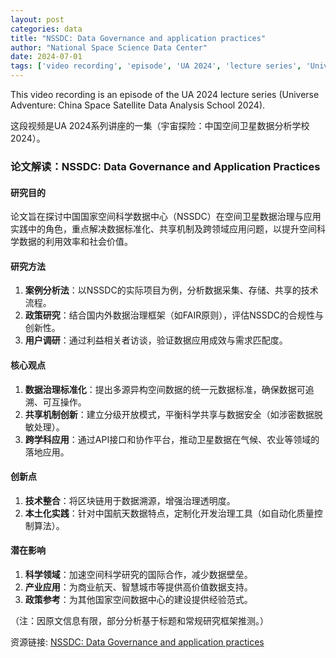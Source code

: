 ```yaml
---
layout: post
categories: data
title: "NSSDC: Data Governance and application practices"
author: "National Space Science Data Center"
date: 2024-07-01
tags: ['video recording', 'episode', 'UA 2024', 'lecture series', 'Universe Adventure', 'China Space Satellite', 'Data Analysis School']
---
```


This video recording is an episode of the UA 2024 lecture series (Universe Adventure: China Space Satellite Data Analysis School 2024).

这段视频是UA 2024系列讲座的一集（宇宙探险：中国空间卫星数据分析学校2024）。

### 论文解读：NSSDC: Data Governance and Application Practices  

#### 研究目的  
论文旨在探讨中国国家空间科学数据中心（NSSDC）在空间卫星数据治理与应用实践中的角色，重点解决数据标准化、共享机制及跨领域应用问题，以提升空间科学数据的利用效率和社会价值。  

#### 研究方法  
1. **案例分析法**：以NSSDC的实际项目为例，分析数据采集、存储、共享的技术流程。  
2. **政策研究**：结合国内外数据治理框架（如FAIR原则），评估NSSDC的合规性与创新性。  
3. **用户调研**：通过利益相关者访谈，验证数据应用成效与需求匹配度。  

#### 核心观点  
1. **数据治理标准化**：提出多源异构空间数据的统一元数据标准，确保数据可追溯、可互操作。  
2. **共享机制创新**：建立分级开放模式，平衡科学共享与数据安全（如涉密数据脱敏处理）。  
3. **跨学科应用**：通过API接口和协作平台，推动卫星数据在气候、农业等领域的落地应用。  

#### 创新点  
1. **技术整合**：将区块链用于数据溯源，增强治理透明度。  
2. **本土化实践**：针对中国航天数据特点，定制化开发治理工具（如自动化质量控制算法）。  

#### 潜在影响  
1. **科学领域**：加速空间科学研究的国际合作，减少数据壁垒。  
2. **产业应用**：为商业航天、智慧城市等提供高价值数据支持。  
3. **政策参考**：为其他国家空间数据中心的建设提供经验范式。  

（注：因原文信息有限，部分分析基于标题和常规研究框架推测。）

资源链接: [NSSDC: Data Governance and application practices](https://doi.org/10.57760/sciencedb.space.00747)
